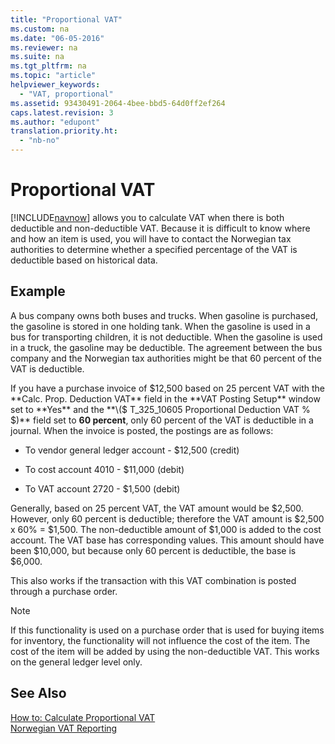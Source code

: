 ```yaml
---
title: "Proportional VAT"
ms.custom: na
ms.date: "06-05-2016"
ms.reviewer: na
ms.suite: na
ms.tgt_pltfrm: na
ms.topic: "article"
helpviewer_keywords: 
  - "VAT, proportional"
ms.assetid: 93430491-2064-4bee-bbd5-64d0ff2ef264
caps.latest.revision: 3
ms.author: "edupont"
translation.priority.ht: 
  - "nb-no"
---
```

# Proportional VAT
[!INCLUDE[navnow](../../ApplicationDesign/includes/navnow_md.md)] allows you to calculate VAT when there is both deductible and non\-deductible VAT. Because it is difficult to know where and how an item is used, you will have to contact the Norwegian tax authorities to determine whether a specified percentage of the VAT is deductible based on historical data.  
  
## Example  
 A bus company owns both buses and trucks. When gasoline is purchased, the gasoline is stored in one holding tank. When the gasoline is used in a bus for transporting children, it is not deductible. When the gasoline is used in a truck, the gasoline may be deductible. The agreement between the bus company and the Norwegian tax authorities might be that 60 percent of the VAT is deductible.  
  
 If you have a purchase invoice of $12,500 based on 25 percent VAT with the **Calc. Prop. Deduction VAT** field in the **VAT Posting Setup** window set to **Yes** and the **\($ T\_325\_10605 Proportional Deduction VAT % $\)** field set to **60 percent**, only 60 percent of the VAT is deductible in a journal. When the invoice is posted, the postings are as follows:  
  
-   To vendor general ledger account \- $12,500 \(credit\)  
  
-   To cost account 4010 \- $11,000 \(debit\)  
  
-   To VAT account 2720 \- $1,500 \(debit\)  
  
 Generally, based on 25 percent VAT, the VAT amount would be $2,500. However, only 60 percent is deductible; therefore the VAT amount is $2,500 x 60% \= $1,500. The non\-deductible amount of $1,000 is added to the cost account. The VAT base has corresponding values. This amount should have been $10,000, but because only 60 percent is deductible, the base is $6,000.  
  
 This also works if the transaction with this VAT combination is posted through a purchase order.  
  
> [!NOTE]  
>  If this functionality is used on a purchase order that is used for buying items for inventory, the functionality will not influence the cost of the item. The cost of the item will be added by using the non\-deductible VAT. This works on the general ledger level only.  
  
## See Also  
 [How to: Calculate Proportional VAT](../../LocalFunctionalityForMicrosoftDynamicsNav2016/Norway/how-to-calculate-proportional-vat.md)   
 [Norwegian VAT Reporting](../../LocalFunctionalityForMicrosoftDynamicsNav2016/Norway/norwegian-vat-reporting.md)
